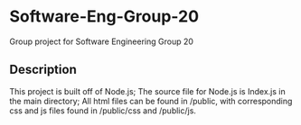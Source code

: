 # Software-Eng-Group-20
Group project for Software Engineering Group 20

## Description
This project is built off of Node.js; The source file for Node.js is Index.js in the main directory; All html files can be found in /public, with corresponding css and js files found in /public/css and /public/js.

